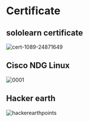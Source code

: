 # Certificate

## sololearn certificate
![cert-1089-24871649](https://user-images.githubusercontent.com/46933088/152669574-646277ce-c429-4750-a431-7fa86ce7b479.jpg)

## Cisco NDG Linux
![0001](https://user-images.githubusercontent.com/46933088/152816479-ca595c90-5e29-4192-bbac-b36b205b476b.jpg)

## Hacker earth
![hackerearthpoints](https://user-images.githubusercontent.com/46933088/152815106-95bc3311-f3b6-422b-9bbf-b3554c1536e1.png)